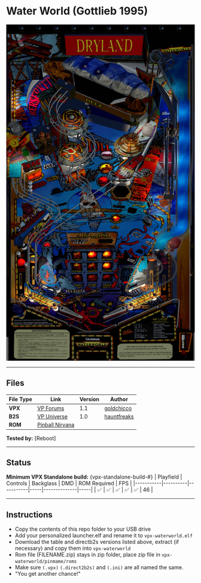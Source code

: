 # Water World (Gottlieb 1995)

![Table Preview](../../images/vpx-waterworld.png)

---

## Files
| File Type | Link | Version | Author | 
|-----------|--------|----------|--------------|
| **VPX** | [VP Forums](https://www.vpforums.org/index.php?app=downloads&showfile=15180) | 1.1 | [goldchicco](https://www.vpforums.org/index.php?s=bcc8029486e6e624563bf4f89da4626b&showuser=88795) |
| **B2S** | [VP Universe](https://vpuniverse.com/files/file/17746-waterworld-gottlieb-1995-b2s/) | 1.0 | [hauntfreaks](https://vpuniverse.com/profile/5216-hauntfreaks/) |
| **ROM** | [Pinball Nirvana](https://pinballnirvana.com/forums/resources/waterwld.2579/)

**Tested by:** [Reboot]

---

## Status 
**Minimum VPX Standalone build:** {vpx-standalone-build-#}
| Playfield | Controls | Backglass | DMD | ROM Required | FPS | 
|-----------|----------|-----------|-----|--------------|-----|
| :white_check_mark: | :white_check_mark: | :white_check_mark: | :white_check_mark: | :white_check_mark: | 46 |

---

## Instructions
- Copy the contents of this repo folder to your USB drive
- Add your personalized launcher.elf and rename it to `vpx-waterworld.elf`
- Download the table and directb2s versions listed above, extract (if necessary) and copy them into `vpx-waterworld`
- Rom file (FILENAME.zip) stays in zip folder, place zip file in `vpx-waterworld/pinmame/roms`
- Make sure `(.vpx)` `(.direct2b2s)` and `(.ini)` are all named the same.
- "You get another chance!"
